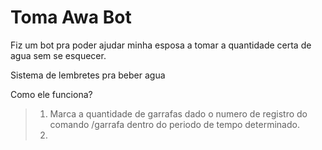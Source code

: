 # Toma Awa Bot

Fiz um bot pra poder ajudar minha esposa a tomar a quantidade certa de agua sem se esquecer. 

Sistema de lembretes pra beber agua

Como ele funciona? 

> 1. Marca a quantidade de garrafas dado o numero de registro do comando /garrafa dentro do periodo de tempo determinado.
> 2. 